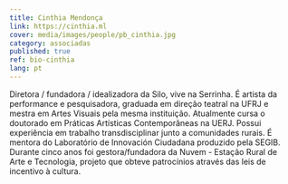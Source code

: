 ```yaml
---
title: Cinthia Mendonça
link: https://cinthia.ml
cover: media/images/people/pb_cinthia.jpg
category: associadas
published: true
ref: bio-cinthia
lang: pt
---
```

Diretora / fundadora / idealizadora da Silo, vive na Serrinha. É artista da performance e pesquisadora, graduada em direção teatral na UFRJ e mestra em Artes Visuais pela mesma instituição. Atualmente cursa o doutorado em Práticas Artísticas Contemporâneas na UERJ. Possui experiência em trabalho transdisciplinar junto a comunidades rurais. É mentora do Laboratório de Innovación Ciudadana produzido pela SEGIB. Durante cinco anos foi gestora/fundadora da Nuvem - Estação Rural de Arte e Tecnologia, projeto que obteve patrocínios através das leis de incentivo à cultura.

